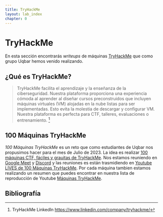 ```yaml
---
title: TryHackMe
layout: lab_index
chapter: 0
---
```


# TryHackMe

En esta sección encontrarás *writeups* de máquinas [TryHackMe](https://tryhackme.com) que como grupo Uqbar hemos venido realizando.

## ¿Qué es TryHackMe?

> TryHackMe facilita el aprendizaje y la enseñanza de la ciberseguridad. Nuestra plataforma proporciona una experiencia cómoda al aprender al diseñar cursos preconstruidos que incluyen máquinas virtuales (VM) alojadas en la nube listas para ser implementadas. Esto evita la molestia de descargar y configurar VM. Nuestra plataforma es perfecta para CTF, talleres, evaluaciones o entrenamiento. [^1]



## 100 Máquinas TryHackMe

*100 Máquinas TryHackMe* es un reto que como estudiantes de Uqbar nos propusimos hacer para el mes de Julio de 2023. La idea es realizar [100 máquinas CTF, fáciles y grauitas de TryHackMe](https://tryhackme.com/hacktivities?tab=search&page=1&free=free&order=most-popular&difficulty=easy&type=challenge). Nos estamos reuniendo en [Google Meet](https://meet.google.com/xfs-ozuu-equ) y [Discord](https://discord.gg/rBxdXhZw) y las reuniones es están trasmidiendo en 
[Youtube LIVES de 100 Máquinas TryHackMe](https://www.youtube.com/playlist?list=PL6VOyfiqStW0KUz7TmTSoPDtiIQrSIr5P). Por cada máquina tambien estamos realizando un resumen que puedes encontrar en nuestra lista de reproducción de Youtube [Máquinas TryHackMe](https://www.youtube.com/playlist?list=PL6VOyfiqStW0cCMfri0IO0es4kkiHbGc4).


## Bibliografía

[^1]: TryHackMe LinkedIn https://www.linkedin.com/company/tryhackme/